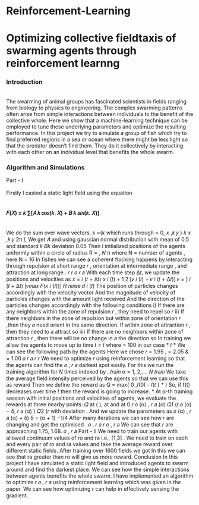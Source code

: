 # Reinforcement-Learning

<h1>Optimizing collective fieldtaxis of swarming agents through reinforcement learnng</h1>
<h3>Introduction</h3><br>
The swarming of animal groups has fascinated scientists in fields ranging from
biology to physics to engineering. The complex swarming patterns often arise from
simple interactions between individuals to the benefit of the collective whole. Here we
show that a machine-learning technique can be employed to tune these underlying
parameters and optimize the resulting performance.
In this project we try to simulate a group of fish which try to find preferred regions
in a sea or ocean where there might be less light so that the predator doesn’t find them.
They do it collectively by interacting with each other on an individual level that benefits
the whole swarm.
<br>
<h3>Algorithm and Simulations</h3>
Part - I
<br><br>
Firstly I casted a static light field using the equation<br><br>
<h4>𝐹(𝑋) =
𝑘
∑[𝐴
𝑘
𝑐𝑜𝑠(𝑘. 𝑋) + 𝐵
𝑘
𝑠𝑖𝑛(𝑘. 𝑋)]</h4>
<br>
We do the sum over wave vectors, k =(𝑘 which runs through = 0,
𝑥
,𝑘
𝑦
) 𝑘
𝑥
,𝑘
𝑦
2π
𝐿
We get 𝐴 and using gaussian normal distribution with mean of 0.5 and standard 𝑘
𝐵𝑘
deviation 0.05
Then I initialized positions of the agents uniformly within a circle of radius R = ,
𝑁
π
where N = number of agents , here N = 16
In fishes we can see a coherent flocking happens by interacting through repulsion at
short range 𝑟 , orientation at intermediate range , and attraction at long range .
𝑟
𝑟
𝑜
𝑟
𝑎
With each time step ∆𝑡, we update the positions and velocities as
𝑥 =
𝑖
(𝑡 + ∆𝑡) 𝑥
𝑖
(𝑡) +
1
2
[𝑣
𝑖
(𝑡) + 𝑣
𝑖
(𝑡 + ∆𝑡)]
𝑣 = ]
𝑖
(𝑡 + ∆𝑡) [𝑣𝑚𝑎𝑥
𝐹(𝑥
𝑖
(𝑡))] 𝑅
𝑛𝑜𝑖𝑠𝑒
𝑑
𝑖
(𝑡)
The position of particles changes accordingly with the velocity vector
And the magnitude of velocity of particles changes with the amount light received
And the direction of the particles changes accordingly with the following conditions
i) If there are any neighbors within the zone of repulsion 𝑟 , they need to repel so
𝑟
ii) If there neighbors in the zone of repulsion but within zone of orientation 𝑟 ,then they
𝑜
need orient in the same direction. If within zone of attraction 𝑟 , then they need to
𝑎
attract so
iii) If there are no neighbors within zone of attraction 𝑟 , then there will be no change in
𝑎
the direction so
In training we allow the agents to move up to time t = 𝑡 where = 100 in our case *
𝑡
*
We can see the following path by the agents
Here we chose 𝑟 = 1.95 , = 2.05 & = 1.00
𝑜
𝑟
𝑎
𝑟
𝑟
We need to optimize 𝑟 using reinforcement learning so that the agents can find the
𝑜
, 𝑟
𝑎
darkest spot easily.
For this we run the training algorithm for 𝑁 times indexed by .
𝑡𝑟𝑎𝑖𝑛
α = 1, 2,.... 𝑁
𝑡𝑟𝑎𝑖𝑛
We take the average field intensity perceived by the agents so that we can use this as
reward
Then we define the reward as
Q = max{ 0 ,𝑓(0) - 𝑓(𝑡 }
*
)
So, if f(t) decreases over time 𝑡 then the reward is going to increase. *
At α-th training session with initial positions and velocities of agents, we evaluate the
rewards at three nearby points: 𝑄 at ( ), at and at
0
𝑟
𝑜
(α)
, 𝑟
𝑎
(α) 𝑄1
(𝑟
𝑜
(α) − δ, 𝑟
𝑎
(α)
) 𝑄2
(𝑟 with deviation . And we update the parameters as
𝑜
(α)
, 𝑟
𝑎
(α) + δ) δ = (α + 1)
−1/4
After many iterations we can see how 𝑟 are changing and get the optimised .
𝑜
, 𝑟
𝑎
𝑟
𝑜
, 𝑟
𝑎
We can see that 𝑟 are approaching 1.75, 1.68.
𝑜
, 𝑟
𝑎
Part - II
We need to train our agents with allowed continuum values of ro and ra i.e., [1,3] .
We need to train on each and every pair of ro and ra values and take the average
reward over different static fields.
After training over 1600 fields we got
In this we can see that ra greater than ro will give us more reward.
Conclusion
In this project I have simulated a static light field and introduced agents to swarm
around and find the darkest place. We can see how the simple interactions between
agents benefits the whole swarm. I have implemented an algorithm to optimize 𝑟
𝑜
, 𝑟
𝑎
using reinforcement learning which was given in the paper. We can see how optimizing
𝑟 can help in effectively sensing the gradient.
